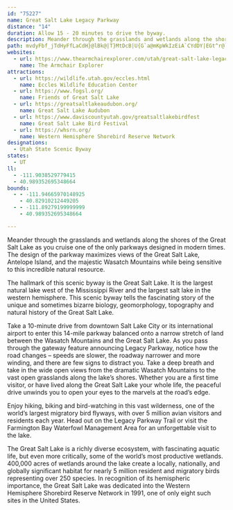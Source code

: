 ```yaml
---
id: "75227"
name: Great Salt Lake Legacy Parkway
distance: "14"
duration: Allow 15 - 20 minutes to drive the byway.
description: Meander through the grasslands and wetlands along the shores of the Great Salt Lake as you cruise one of the only parkways designed in modern times. The design of the parkway maximizes views of the Great Salt Lake, Antelope Island, and the majestic Wasatch Mountains while being sensitive to this incredible natural resource.
path: mvdyFbf_jTdHyFfLaCdH}@lBk@|T}MtDcB|U{G`a@mKpWkIzEiA`CYdDY|EGt^r@`_@PvYW|Sa@fLElUZz\JnAP`E`AvDvBxDtDrIzJzE`FnDbClDrAbB^hWzC`HjAxA`@zB~@nEfDlB`ChBdDnBxFlDnMtArEvBxE|BzDbCtCzBxBd[lYpIhJfGbIfEfGnCvF|DhJ|BlElDlGjTzVbNhPlHpHvCvB|G~CvI`DpI~BlDt@|F|@vKt@`Rp@bEVjo@lB|Fj@zJhFbUxNlKnG~DxA~Dj@bDDzbAcExd@g@nKe@`\{FbCYfE?hEx@TJnBt@vCfBnLtMjLzH
websites:
  - url: https://www.thearmchairexplorer.com/utah/great-salt-lake-legacy-parkway.php
    name: The Armchair Explorer
attractions:
  - url: https://wildlife.utah.gov/eccles.html
    name: Eccles Wildlife Education Center
  - url: https://www.fogsl.org/
    name: Friends of Great Salt Lake
  - url: https://greatsaltlakeaudubon.org/
    name: Great Salt Lake Audubon
  - url: https://www.daviscountyutah.gov/greatsaltlakebirdfest
    name: Great Salt Lake Bird Festival
  - url: https://whsrn.org/
    name: Western Hemisphere Shorebird Reserve Network
designations:
  - Utah State Scenic Byway
states:
  - UT
ll:
  - -111.9038529779415
  - 40.989352695348664
bounds:
  - - -111.94665970148925
    - 40.82910212449205
  - - -111.89279199999999
    - 40.989352695348664

---
```


Meander through the grasslands and wetlands along the shores of the Great Salt Lake as you cruise one of the only parkways designed in modern times. The design of the parkway maximizes views of the Great Salt Lake, Antelope Island, and the majestic Wasatch Mountains while being sensitive to this incredible natural resource.

The hallmark of this scenic byway is the Great Salt Lake. It is the largest natural lake west of the Mississippi River and the largest salt lake in the western hemisphere. This scenic byway tells the fascinating story of the unique and sometimes bizarre biology, geomorphology, topography and natural history of the Great Salt Lake.

Take a 10-minute drive from downtown Salt Lake City or its international airport to enter this 14-mile parkway balanced onto a narrow stretch of land between the Wasatch Mountains and the Great Salt Lake. As you pass through the gateway feature announcing Legacy Parkway, notice how the road changes – speeds are slower, the roadway narrower and more winding, and there are few signs to distract you. Take a deep breath and take in the wide open views from the dramatic Wasatch Mountains to the vast open grasslands along the lake’s shores. Whether you are a first time visitor, or have lived along the Great Salt Lake your whole life, the peaceful drive unwinds you to open your eyes to the marvels at the road’s edge.

Enjoy hiking, biking and bird-watching in this vast wilderness, one of the world’s largest migratory bird flyways, with over 5 million avian visitors and residents each year. Head out on the Legacy Parkway Trail or visit the Farmington Bay Waterfowl Management Area for an unforgettable visit to the lake.

The Great Salt Lake is a richly diverse ecosystem, with fascinating aquatic life, but even more critically, some of the world’s most productive wetlands. 400,000 acres of wetlands around the lake create a locally, nationally, and globally significant habitat for nearly 5 million resident and migratory birds representing over 250 species. In recognition of its hemispheric importance, the Great Salt Lake was dedicated into the Western Hemisphere Shorebird Reserve Network in 1991, one of only eight such sites in the United States.
